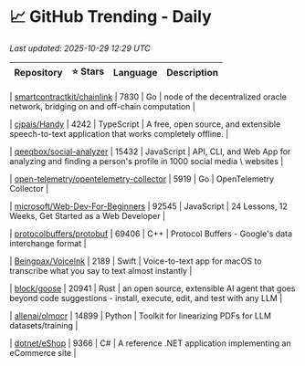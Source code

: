 # 📈 GitHub Trending - Daily

_Last updated: 2025-10-29 12:29 UTC_

| Repository | ⭐ Stars | Language | Description |
|------------|--------:|----------|-------------|

| [smartcontractkit/chainlink](https://github.com/smartcontractkit/chainlink) | 7830 | Go | node of the decentralized oracle network, bridging on and off-chain computation |

| [cjpais/Handy](https://github.com/cjpais/Handy) | 4242 | TypeScript | A free, open source, and extensible speech-to-text application that works completely offline. |

| [qeeqbox/social-analyzer](https://github.com/qeeqbox/social-analyzer) | 15432 | JavaScript | API, CLI, and Web App for analyzing and finding a person's profile in 1000 social media \ websites |

| [open-telemetry/opentelemetry-collector](https://github.com/open-telemetry/opentelemetry-collector) | 5919 | Go | OpenTelemetry Collector |

| [microsoft/Web-Dev-For-Beginners](https://github.com/microsoft/Web-Dev-For-Beginners) | 92545 | JavaScript | 24 Lessons, 12 Weeks, Get Started as a Web Developer |

| [protocolbuffers/protobuf](https://github.com/protocolbuffers/protobuf) | 69406 | C++ | Protocol Buffers - Google's data interchange format |

| [Beingpax/VoiceInk](https://github.com/Beingpax/VoiceInk) | 2189 | Swift | Voice-to-text app for macOS to transcribe what you say to text almost instantly |

| [block/goose](https://github.com/block/goose) | 20941 | Rust | an open source, extensible AI agent that goes beyond code suggestions - install, execute, edit, and test with any LLM |

| [allenai/olmocr](https://github.com/allenai/olmocr) | 14899 | Python | Toolkit for linearizing PDFs for LLM datasets/training |

| [dotnet/eShop](https://github.com/dotnet/eShop) | 9366 | C# | A reference .NET application implementing an eCommerce site |
